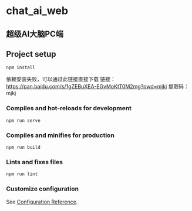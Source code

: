 # chat_ai_web
## 超级AI大脑PC端
## Project setup
```
npm install
```
依赖安装失败，可以通过此链接直接下载
链接：https://pan.baidu.com/s/1gZEBuXEA-EGvMoKtT0M2mg?pwd=mjkj 
提取码：mjkj


### Compiles and hot-reloads for development
```
npm run serve
```

### Compiles and minifies for production
```
npm run build
```

### Lints and fixes files
```
npm run lint
```

### Customize configuration
See [Configuration Reference](https://cli.vuejs.org/config/).
